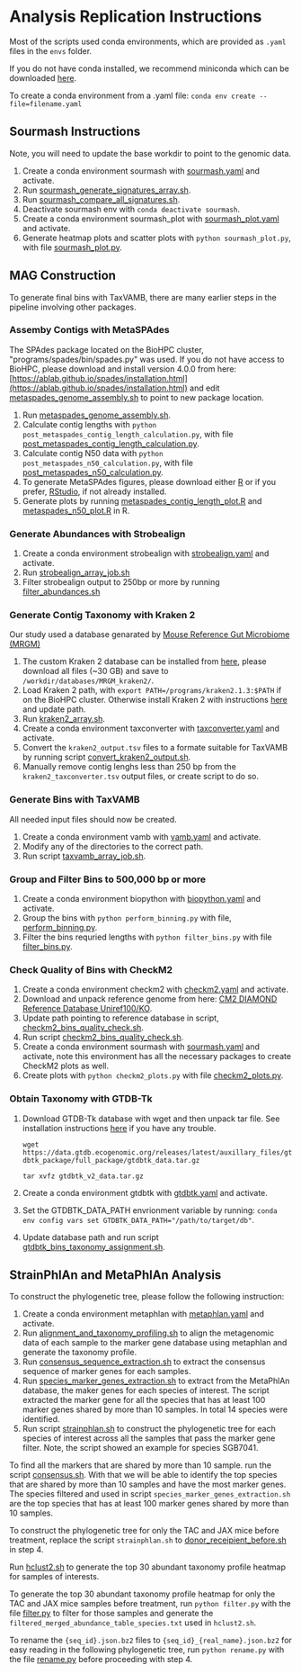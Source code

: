 # Analysis Replication Instructions

Most of the scripts used conda environments, which are provided as `.yaml` files in the `envs` folder.

If you do not have conda installed, we recommend miniconda which can be downloaded [here](https://docs.anaconda.com/miniconda/install/).

To create a conda environment from a .yaml file:
`conda env create --file=filename.yaml`

## Sourmash Instructions

Note, you will need to update the base workdir to point to the genomic data.

1. Create a conda environment sourmash with [sourmash.yaml](envs/sourmash.yaml) and activate.
2. Run [sourmash_generate_signatures_array.sh](scripts/Sourmash/sourmash_generate_signatures_array.sh).
3. Run [sourmash_compare_all_signatures.sh](scripts/Sourmash/sourmash_compare_all_signatures.sh).
4. Deactivate sourmash env with `conda deactivate sourmash`.
5. Create a conda environment sourmash_plot with [sourmash_plot.yaml](envs/sourmash_plot.yaml) and activate.
6. Generate heatmap plots and scatter plots with `python sourmash_plot.py`, with file [sourmash_plot.py](scripts/Sourmash/sourmash_plot.py).

## MAG Construction

To generate final bins with TaxVAMB, there are many earlier steps in the pipeline involving other packages.

### Assemby Contigs with MetaSPAdes

The SPAdes package located on the BioHPC cluster, "programs/spades/bin/spades.py" was used. If you do not have access to BioHPC, please download 
and install version 4.0.0 from here: [https://ablab.github.io/spades/installation.html](https://ablab.github.io/spades/installation.html) and edit 
[metaspades_genome_assembly.sh](scripts/MAG%20Construction/metaspades/metaspades_genome_assembly.sh) to point to new package location.

1. Run [metaspades_genome_assembly.sh](scripts/MAG%20Construction/metaspades/metaspades_genome_assembly.sh).
2. Calculate contig lengths with `python post_metaspades_contig_length_calculation.py`, with file [post_metaspades_contig_length_calculation.py](scripts/MAG%20Construction/metaspades/post_metaspades_contig_length_calculation.py).
3. Calculate contig N50 data with `python post_metaspades_n50_calculation.py`, with file [post_metaspades_n50_calculation.py](scripts/MAG%20Construction/metaspades/post_metaspades_n50_calculation.py).
4. To generate MetaSPAdes figures, please download either [R](https://www.r-project.org/) or if you prefer, [RStudio](https://posit.co/downloads/), if not already installed.
5. Generate plots by running [metaspades_contig_length_plot.R](scripts/MAG%20Construction/metaspades/metaspades_contig_length_plot.R) and [metaspades_n50_plot.R](scripts/MAG%20Construction/metaspades/metaspades_n50_plot.R) in R.

### Generate Abundances with Strobealign

1. Create a conda environment strobealign with [strobealign.yaml](envs/strobealign.yaml) and activate.
2. Run [strobealign_array_job.sh](scripts/MAG%20Construction/strobealign/strobealign_array_job.sh)
3. Filter strobealign output to 250bp or more by running [filter_abundances.sh](scripts/MAG%20Construction/strobealign/filter_abundances.sh)

### Generate Contig Taxonomy with Kraken 2

Our study used a database genarated by [Mouse Reference Gut Microbiome (MRGM)](https://www.decodebiome.org/MRGM/)

1. The custom Kraken 2 database can be installed from [here](https://www.decodebiome.org/MRGM/listdir.php?directory=data/genome_catalog/MRGM_custom_db/MRGM_kraken2_customdb/), please download all files (~30 GB) and save to `/workdir/databases/MRGM_kraken2/`.
2. Load Kraken 2 path, with `export PATH=/programs/kraken2.1.3:$PATH` if on the BioHPC cluster. Otherwise install Kraken 2 with instructions [here](https://github.com/DerrickWood/kraken2/blob/master/docs/MANUAL.markdown#installation) and update path.
3. Run [kraken2_array.sh](scripts/MAG%20Construction/kraken2/kraken2_array.sh).
4. Create a conda environment taxconverter with [taxconverter.yaml](envs/taxconverter.yaml) and activate.
5. Convert the `kraken2_output.tsv` files to a formate suitable for TaxVAMB by running script [convert_kraken2_output.sh](scripts/MAG%20Construction/taxconverter/convert_kraken2_output.sh).
6. Manually remove contig lenghs less than 250 bp from the `kraken2_taxconverter.tsv` output files, or create script to do so.
   
### Generate Bins with TaxVAMB

All needed input files should now be created.
1. Create a conda environment vamb with [vamb.yaml](envs/vamb.yaml) and activate.
2. Modify any of the directories to the correct path.
3. Run script [taxvamb_array_job.sh](scripts/MAG%20Construction/taxvamb/taxvamb_array_job.sh).

### Group and Filter Bins to 500,000 bp or more

1. Create a conda environment biopython with [biopython.yaml](envs/biopython.yaml) and activate.
2. Group the bins with `python perform_binning.py` with file, [perform_binning.py](scripts/MAG%20Construction/checkm2/perform_binning.py).
3. Filter the bins requried lengths with `python filter_bins.py` with file [filter_bins.py](scripts/MAG%20Construction/checkm2/filter_bins.py).

### Check Quality of Bins with CheckM2

1. Create a conda environment checkm2 with [checkm2.yaml](envs/checkm2.yaml) and activate.
2. Download and unpack reference genome from here: [CM2 DIAMOND Reference Database Uniref100/KO](https://zenodo.org/records/4626519/files/uniref100.KO.v1.dmnd.gz?download=1).
3. Update path pointing to reference database in script, [checkm2_bins_quality_check.sh](scripts/MAG%20Construction/checkm2/checkm2_bins_quality_check.sh).
4. Run script [checkm2_bins_quality_check.sh](scripts/MAG%20Construction/checkm2/checkm2_bins_quality_check.sh).
5. Create a conda environment sourmash with [sourmash.yaml](envs/sourmash.yaml) and activate, note this environment has all the necessary packages to create CheckM2 plots as well.
6. Create plots with `python checkm2_plots.py` with file [checkm2_plots.py](scripts/MAG%20Construction/checkm2/checkm2_plots.py).

### Obtain Taxonomy with GTDB-Tk

1. Download GTDB-Tk database with wget and then unpack tar file. See installation instructions [here](https://ecogenomics.github.io/GTDBTk/installing/index.html) if you have any trouble.

    `wget https://data.gtdb.ecogenomic.org/releases/latest/auxillary_files/gtdbtk_package/full_package/gtdbtk_data.tar.gz`

    `tar xvfz gtdbtk_v2_data.tar.gz`
2. Create a conda environment gtdbtk with [gtdbtk.yaml](envs/gtdbtk.yaml) and activate.
3. Set the GTDBTK_DATA_PATH envrionment variable by running: `conda env config vars set GTDBTK_DATA_PATH="/path/to/target/db"`.
4. Update database path and run script [gtdbtk_bins_taxonomy_assignment.sh](scripts/MAG%20Construction/gtdbtk/gtdbtk_bins_taxonomy_assignment.sh).


## StrainPhlAn and MetaPhlAn Analysis

To construct the phylogenetic tree, please follow the following instruction:

1. Create a conda environment metaphlan with [metaphlan.yaml](envs/metaphlan.yaml) and activate.
2. Run [alignment_and_taxonomy_profiling.sh](scripts/Strainphlan/alignment_and_taxonomy_profiling.sh) to align the metagenomic data of each sample to the marker gene database using metaphlan and generate the taxonomy profile.
3. Run [consensus_sequence_extraction.sh](scripts/Strainphlan/consensus_sequence_extraction.sh) to extract the consensus sequence of marker genes for each samples.
4. Run [species_marker_genes_extraction.sh](scripts/Strainphlan/species_marker_genes_extraction.sh) to extract from the MetaPhlAn database, the maker genes for each species of interest. The script extracted the marker gene for all the species that has at least 100 marker genes shared by more than 10 samples. In total 14 species were identified.
5. Run script [strainphlan.sh](scripts/Strainphlan/strainphlan.sh) to construct the phylogenetic tree for each species of interest across all the samples that pass the marker gene filter. Note, the script showed an example for species SGB7041.

To find all the markers that are shared by more than 10 sample. run the script [consensus.sh](scripts/Strainphlan/consensus.sh). With that we will be able to identify the top species that are shared by more than 10 samples and have the most marker genes. The species filtered and used in script `species_marker_genes_extraction.sh` are the top species that has at least 100 marker genes shared by more than 10 samples.

To construct the phylogenetic tree for only the TAC and JAX mice before treatment, replace the script `strainphlan.sh` to [donor_receipient_before.sh](scripts/Strainphlan/donor_receipient_before.sh) in step 4.

Run [hclust2.sh](scripts/Strainphlan/hclust2.sh) to generate the top 30 abundant taxonomy profile heatmap for samples of interests.

To generate the top 30 abundant taxonomy profile heatmap for only the TAC and JAX mice samples before treatment, run `python filter.py` with the file [filter.py](scripts/Strainphlan/filter.py) to filter for those samples and generate the `filtered_merged_abundance_table_species.txt` used in `hclust2.sh`.

To rename the `{seq_id}.json.bz2` files to `{seq_id}_{real_name}.json.bz2` for easy reading in the following phylogenetic tree, run `python rename.py` with the file [rename.py](scripts/Strainphlan/rename.py) before proceeding with step 4.